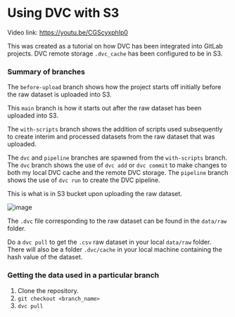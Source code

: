 # Using DVC with S3

Video link: https://youtu.be/CGScyxphIp0

This was created as a tutorial on how DVC has been integrated into GitLab projects. DVC remote storage `.dvc_cache` has been configured to be in S3.

### Summary of branches

The `before-upload` branch shows how the project starts off initially before the raw dataset is uploaded into S3.

This `main` branch is how it starts out after the raw dataset has been uploaded into S3.

The `with-scripts` branch shows the addition of scripts used subsequently to create interim and processed datasets from the raw dataset that was uploaded.

The `dvc` and `pipeline` branches are spawned from the `with-scripts` branch. The `dvc` branch shows the use of `dvc add` or `dvc commit` to make changes to both my local DVC cache and the remote DVC storage. The `pipeline` branch shows the use of `dvc run` to create the DVC pipeline.

This is what is in S3 bucket upon uploading the raw dataset. 

![image](https://user-images.githubusercontent.com/51873343/108140239-a3605100-70fc-11eb-9ced-ea6290ab3e07.png)

The `.dvc` file corresponding to the raw dataset can be found in the `data/raw` folder.

Do a `dvc pull` to get the `.csv` raw dataset in your local `data/raw` folder. There will also be a folder `.dvc/cache` in your local machine containing the hash value of the dataset.

### Getting the data used in a particular branch

1. Clone the repository. <br>
2. `git checkout <branch_name>` <br>
3. `dvc pull` <br>
